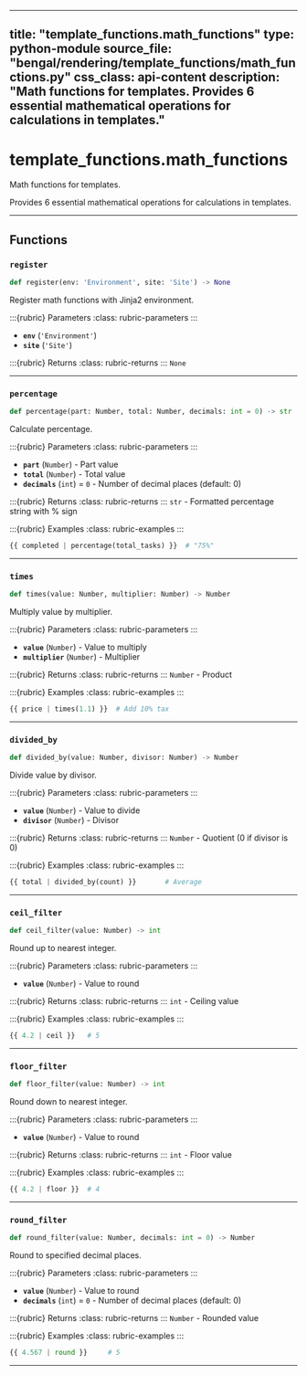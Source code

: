 
---
title: "template_functions.math_functions"
type: python-module
source_file: "bengal/rendering/template_functions/math_functions.py"
css_class: api-content
description: "Math functions for templates.  Provides 6 essential mathematical operations for calculations in templates."
---

# template_functions.math_functions

Math functions for templates.

Provides 6 essential mathematical operations for calculations in templates.

---


## Functions

### `register`
```python
def register(env: 'Environment', site: 'Site') -> None
```

Register math functions with Jinja2 environment.



:::{rubric} Parameters
:class: rubric-parameters
:::
- **`env`** (`'Environment'`)
- **`site`** (`'Site'`)

:::{rubric} Returns
:class: rubric-returns
:::
`None`




---
### `percentage`
```python
def percentage(part: Number, total: Number, decimals: int = 0) -> str
```

Calculate percentage.



:::{rubric} Parameters
:class: rubric-parameters
:::
- **`part`** (`Number`) - Part value
- **`total`** (`Number`) - Total value
- **`decimals`** (`int`) = `0` - Number of decimal places (default: 0)

:::{rubric} Returns
:class: rubric-returns
:::
`str` - Formatted percentage string with % sign




:::{rubric} Examples
:class: rubric-examples
:::
```python
{{ completed | percentage(total_tasks) }}  # "75%"
```


---
### `times`
```python
def times(value: Number, multiplier: Number) -> Number
```

Multiply value by multiplier.



:::{rubric} Parameters
:class: rubric-parameters
:::
- **`value`** (`Number`) - Value to multiply
- **`multiplier`** (`Number`) - Multiplier

:::{rubric} Returns
:class: rubric-returns
:::
`Number` - Product




:::{rubric} Examples
:class: rubric-examples
:::
```python
{{ price | times(1.1) }}  # Add 10% tax
```


---
### `divided_by`
```python
def divided_by(value: Number, divisor: Number) -> Number
```

Divide value by divisor.



:::{rubric} Parameters
:class: rubric-parameters
:::
- **`value`** (`Number`) - Value to divide
- **`divisor`** (`Number`) - Divisor

:::{rubric} Returns
:class: rubric-returns
:::
`Number` - Quotient (0 if divisor is 0)




:::{rubric} Examples
:class: rubric-examples
:::
```python
{{ total | divided_by(count) }}       # Average
```


---
### `ceil_filter`
```python
def ceil_filter(value: Number) -> int
```

Round up to nearest integer.



:::{rubric} Parameters
:class: rubric-parameters
:::
- **`value`** (`Number`) - Value to round

:::{rubric} Returns
:class: rubric-returns
:::
`int` - Ceiling value




:::{rubric} Examples
:class: rubric-examples
:::
```python
{{ 4.2 | ceil }}   # 5
```


---
### `floor_filter`
```python
def floor_filter(value: Number) -> int
```

Round down to nearest integer.



:::{rubric} Parameters
:class: rubric-parameters
:::
- **`value`** (`Number`) - Value to round

:::{rubric} Returns
:class: rubric-returns
:::
`int` - Floor value




:::{rubric} Examples
:class: rubric-examples
:::
```python
{{ 4.2 | floor }}  # 4
```


---
### `round_filter`
```python
def round_filter(value: Number, decimals: int = 0) -> Number
```

Round to specified decimal places.



:::{rubric} Parameters
:class: rubric-parameters
:::
- **`value`** (`Number`) - Value to round
- **`decimals`** (`int`) = `0` - Number of decimal places (default: 0)

:::{rubric} Returns
:class: rubric-returns
:::
`Number` - Rounded value




:::{rubric} Examples
:class: rubric-examples
:::
```python
{{ 4.567 | round }}     # 5
```


---
